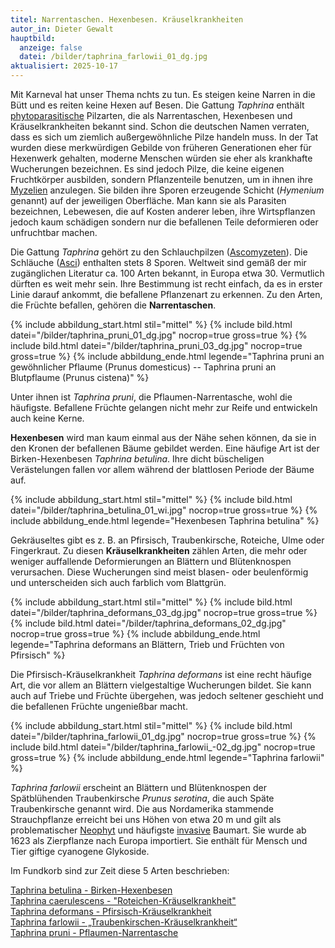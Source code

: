 ```yaml
---
titel: Narrentaschen. Hexenbesen. Kräuselkrankheiten
autor_in: Dieter Gewalt
hauptbild:
  anzeige: false
  datei: /bilder/taphrina_farlowii_01_dg.jpg
aktualisiert: 2025-10-17
---
```

Mit Karneval hat unser Thema nchts zu tun. Es steigen keine Narren in die Bütt und es reiten keine Hexen auf Besen. Die Gattung *Taphrina* enthält [phytoparasitische](Phytoparasiten "Glossar") Pilzarten, die als Narrentaschen, Hexenbesen und Kräuselkrankheiten bekannt sind. Schon die deutschen Namen verraten, dass es sich um ziemlich außergewöhnliche Pilze handeln muss. In der Tat wurden diese merkwürdigen Gebilde von früheren Generationen eher für Hexenwerk gehalten, moderne Menschen würden sie eher als krankhafte Wucherungen bezeichnen. Es sind jedoch Pilze, die keine eigenen Fruchtkörper ausbilden, sondern Pflanzenteile benutzen, um in ihnen ihre [Myzelien](Myzel "Glossar") anzulegen. Sie bilden ihre Sporen erzeugende Schicht (*Hymenium* genannt) auf der jeweiligen Oberfläche. Man kann sie als Parasiten bezeichnen, Lebewesen, die auf Kosten anderer leben, ihre Wirtspflanzen jedoch kaum schädigen sondern nur die befallenen Teile deformieren oder unfruchtbar machen.

Die Gattung *Taphrina* gehört zu den Schlauchpilzen ([Ascomyzeten](Ascomyzeten "Glossar")). Die Schläuche ([Asci](Asci "Glossar")) enthalten stets 8 Sporen. Weltweit sind gemäß der mir zugänglichen Literatur ca. 100 Arten bekannt, in Europa etwa 30. Vermutlich dürften es weit mehr sein. Ihre Bestimmung ist recht einfach, da es in erster Linie darauf ankommt, die befallene Pflanzenart zu erkennen. Zu den Arten, die Früchte befallen, gehören die **Narrentaschen**.

{% include abbildung_start.html stil="mittel" %}
{% include bild.html datei="/bilder/taphrina_pruni_01_dg.jpg" nocrop=true gross=true %}
{% include bild.html datei="/bilder/taphrina_pruni_03_dg.jpg" nocrop=true gross=true %}
{% include abbildung_ende.html legende="Taphrina pruni an gewöhnlicher Pflaume (Prunus domesticus) -- Taphrina pruni an Blutpflaume (Prunus cistena)" %}

Unter ihnen ist *Taphrina pruni*, die Pflaumen-Narrentasche, wohl die häufigste. Befallene Früchte gelangen nicht mehr zur Reife und entwickeln auch keine Kerne. 

**Hexenbesen** wird man kaum einmal aus der Nähe sehen können, da sie in den Kronen der befallenen Bäume gebildet werden. Eine häufige Art ist der Birken-Hexenbesen *Taphrina betulina*. Ihre dicht büscheligen Verästelungen fallen vor allem während der blattlosen Periode der Bäume auf.

{% include abbildung_start.html stil="mittel" %}
{% include bild.html datei="/bilder/taphrina_betulina_01_wi.jpg" nocrop=true gross=true %}
{% include abbildung_ende.html legende="Hexenbesen Taphrina betulina" %}

Gekräuseltes gibt es z. B. an Pfirsisch, Traubenkirsche, Roteiche, Ulme oder Fingerkraut. Zu diesen **Kräuselkrankheiten** zählen Arten, die mehr oder weniger auffallende Deformierungen an Blättern und Blütenknospen verursachen. Diese Wucherungen sind meist blasen- oder beulenförmig und unterscheiden sich auch farblich vom Blattgrün.

{% include abbildung_start.html stil="mittel" %}
{% include bild.html datei="/bilder/taphrina_deformans_03_dg.jpg" nocrop=true gross=true %}
{% include bild.html datei="/bilder/taphrina_deformans_02_dg.jpg" nocrop=true gross=true %}
{% include abbildung_ende.html legende="Taphrina deformans an Blättern, Trieb und Früchten von Pfirsisch" %}

Die Pfirsisch-Kräuselkrankheit *Taphrina deformans* ist eine recht häufige Art, die vor allem an Blättern vielgestaltige Wucherungen bildet. Sie kann auch auf Triebe und Früchte übergehen, was jedoch seltener geschieht und die befallenen Früchte ungenießbar macht.

{% include abbildung_start.html stil="mittel" %}
{% include bild.html datei="/bilder/taphrina_farlowii_01_dg.jpg" nocrop=true gross=true %}
{% include bild.html datei="/bilder/taphrina_farlowii_-02_dg.jpg" nocrop=true gross=true %}
{% include abbildung_ende.html legende="Taphrina farlowii" %}

*Taphrina farlowii* erscheint an Blättern und Blütenknospen der Spätblühenden Traubenkirsche *Prunus serotina*, die auch Späte Traubenkirsche genannt wird. Die aus Nordamerika stammende Strauchpflanze erreicht bei uns Höhen von etwa 20 m und gilt als problematischer [Neophyt](Neophyt "Glossar") und häufigste [invasive](invasive "Glossar") Baumart. Sie wurde ab 1623 als Zierpflanze nach Europa importiert. Sie enthält für Mensch und Tier giftige cyanogene Glykoside.  

Im Fundkorb sind zur Zeit diese 5 Arten beschrieben:

[Taphrina betulina - Birken-Hexenbesen](/pilze/taphrina-betulina-birken-hexenbesen)\
[Taphrina caerulescens - "Roteichen-Kräuselkrankheit"](/pilze/taphrina-caerulescens-roteichen-kräuselkrankheit)\
[Taphrina deformans - Pfirsisch-Kräuselkrankheit](/pilze/taphrina-deformans-pfirsisch-kräuselkrankheit)\
[Taphrina farlowii - „Traubenkirschen-Kräuselkrankheit“](/pilze/taphrina-farlowii-traubenkirschen-kräuselkrankheit)\
[Taphrina pruni - Pflaumen-Narrentasche](/pilze/taphrina-pruni-pflaumen-narrentasche)